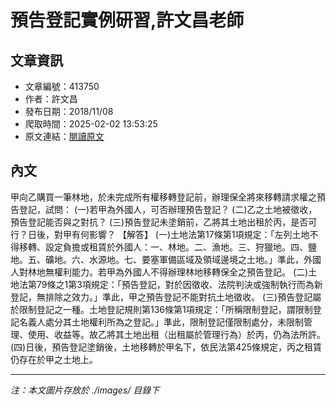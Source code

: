 # 預告登記實例研習,許文昌老師

## 文章資訊
- 文章編號：413750
- 作者：許文昌
- 發布日期：2018/11/08
- 爬取時間：2025-02-02 13:53:25
- 原文連結：[閱讀原文](https://real-estate.get.com.tw/Columns/detail.aspx?no=413750)

## 內文
甲向乙購買一筆林地，於未完成所有權移轉登記前，辦理保全將來移轉請求權之預告登記，試問：
(一)若甲為外國人，可否辦理預告登記？
(二)乙之土地被徵收，預告登記能否與之對抗？
(三)預告登記未塗銷前，乙將其土地出租於丙，是否可行？日後，對甲有何影響？
【解答】
(一)土地法第17條第1項規定：「左列土地不得移轉、設定負擔或租賃於外國人：一、林地。二、漁地。三、狩獵地。四、鹽地。五、礦地。六、水源地。七、要塞軍備區域及領域邊境之土地。」準此，外國人對林地無權利能力。若甲為外國人不得辦理林地移轉保全之預告登記。
(二)土地法第79條之1第3項規定：「預告登記，對於因徵收、法院判決或強制執行而為新登記，無排除之效力。」準此，甲之預告登記不能對抗土地徵收。
(三)預告登記屬於限制登記之一種。土地登記規則第136條第1項規定：「所稱限制登記，謂限制登記名義人處分其土地權利所為之登記。」準此，限制登記僅限制處分，未限制管理、使用、收益等。故乙將其土地出租（出租屬於管理行為）於丙，仍為法所許。
(四)日後，預告登記塗銷後，土地移轉於甲名下，依民法第425條規定，丙之租賃仍存在於甲之土地上。

---
*注：本文圖片存放於 ./images/ 目錄下*
